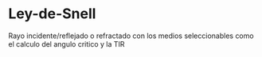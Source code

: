 # Ley-de-Snell
Rayo incidente/reflejado o refractado con los medios seleccionables como el calculo del angulo critico y la TIR
